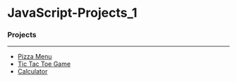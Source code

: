 # JavaScript-Projects_1

<h3>Projects</h3>
<hr>
<ul>
  <li><a href="https://github.com/eudorach/JavaScript-Projects_1/tree/master/Pizza_Project">Pizza Menu</a></li>
  <li><a href="https://github.com/eudorach/JavaScript-Projects_1/tree/master/TicTacToe">Tic Tac Toe Game</a></li>
  <li><a href="https://github.com/eudorach/JavaScript-Projects_1/tree/master/Calculator">Calculator</a></li>
</ul>

